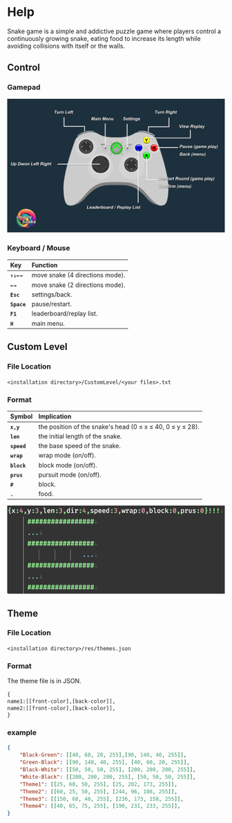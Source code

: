 # Help
Snake game is a simple and addictive puzzle game where players control a continuously growing snake, eating food to increase its length while avoiding collisions with itself or the walls.

## Control
### Gamepad
![help_control.png](help_control.png)
### Keyboard / Mouse
|**Key**|**Function**|  
| :--- | :--- |  
|**`↑↓←→`**|move snake (4 directions mode).|  
|**`←→`**|move snake (2 directions mode).|  
|**`Esc`**|settings/back.|  
|**`Space`**|pause/restart.|  
|**`F1`**|leaderboard/replay list.|  
|**`H`**|main menu.|  

## Custom Level
### File Location
`<installation directory>/CustomLevel/<your files>.txt`
### Format

|**Symbol**|**Implication**|  
| :--- | :--- |  
|**`x,y`**|the position of the snake's head (0 ≤ x ≤ 40, 0 ≤ y ≤ 28).|  
|**`len`**|the initial length of the snake.|  
|**`speed`**|the base speed of the snake.|  
|**`wrap`**|wrap mode (on/off).|  
|**`block`**|block mode (on/off).|  
|**`prus`**|pursuit mode (on/off).|  
|**`#`**|block.|  
|**`.`**|food.|   

![EverEdit_2wHUkRs4GM.png](EverEdit_2wHUkRs4GM.png)

## Theme
### File Location
`<installation directory>/res/themes.json`
### Format
The theme file is in JSON.
```text
{
name1:[[front-color],[back-color]],
name2:[[front-color],[back-color]],
}
```
### example
```json
{
    "Black-Green": [[40, 60, 20, 255],[90, 140, 40, 255]],
    "Green-Black": [[90, 140, 40, 255], [40, 60, 20, 255]],
    "Black-White": [[50, 50, 50, 255], [200, 200, 200, 255]],
    "White-Black": [[200, 200, 200, 255], [50, 50, 50, 255]],
    "Theme1": [[25, 60, 50, 255], [25, 202, 173, 255]],
    "Theme2": [[60, 25, 50, 255], [244, 96, 108, 255]],
    "Theme3": [[150, 60, 40, 255], [236, 173, 158, 255]],
    "Theme4": [[40, 65, 75, 255], [190, 231, 233, 255]],
}
```
